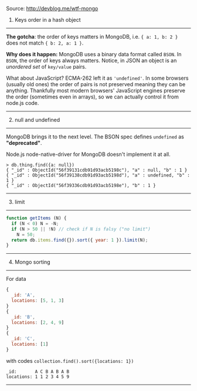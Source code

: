 Source: http://devblog.me/wtf-mongo


1. Keys order in a hash object
---------------

**The gotcha**: the order of keys matters in MongoDB, i.e. `{ a: 1, b: 2 }` does not match `{ b: 2, a: 1 }`.

**Why does it happen:** MongoDB uses a binary data format called `BSON`. In `BSON`, the order of keys always matters. 
Notice, in JSON an object is an _unordered set_ of `key/value` pairs.

What about JavaScript? ECMA-262 left it as `'undefined'`. In some browsers (usually old ones) the order of pairs is not preserved meaning
they can be anything. Thankfully most modern browsers' JavaScript engines preserve the order (sometimes even in arrays), so we can actually control it from node.js code.

---------------------------

2. null and undefined
------------

MongoDB brings it to the next level. The BSON spec defines `undefined` as **"deprecated"**.

Node.js node-native-driver for MongoDB doesn't implement it at all.

```
> db.thing.find({a: null})
{ "_id" : ObjectId("56f39131cdb91d93acb5198c"), "a" : null, "b" : 1 }
{ "_id" : ObjectId("56f39138cdb91d93acb5198d"), "a" : undefined, "b" : 1 }
{ "_id" : ObjectId("56f39336cdb91d93acb5198e"), "b" : 1 }
```

----------------------

3. limit
---------

```js
function getItems (N) {
  if (N < 0) N = -N;
  if (N > 50 || !N) // check if N is falsy ("no limit")
    N = 50;
  return db.items.find({}).sort({ year: 1 }).limit(N);
}
```

-------------------

4. Mongo sorting
--------

For data

```js
{
  _id: 'A',
  locations: [5, 1, 3]
}
{
  _id: 'B',
  locations: [2, 4, 9]
}
{
  _id: 'C',
  locations: [1]
}
```

with codes `collection.find().sort({locations: 1})`

```
_id:       A C B A B A B
locations: 1 1 2 3 4 5 9
```

--------------------------




